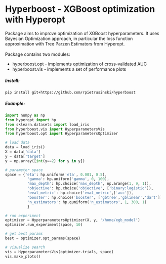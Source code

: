 # Hyperboost - XGBoost optimization with Hyperopt

Package aims to improve optimization of XGBoost hyperparameters. It uses Bayesian Optimization approach, in particular
the loss function approximation with Tree Parzen Estimators from Hyperopt.  
<br>
Package contains two modules:
- hyperboost.opt - implements optimization of cross-validated AUC
- hyperboost.vis - implements a set of performance plots    

##### Install:
`
pip install git+https://github.com/rpietrusinski/hyperboost
`

##### Example:
```python
import numpy as np
from hyperopt import hp
from sklearn.datasets import load_iris
from hyperboost.vis import HyperparametersVis
from hyperboost.opt import HyperparametersOptimizer

# load data
data = load_iris()
X = data['data']
y = data['target']
y = np.array([int(y==2) for y in y])

# parameter space
space = {'eta': hp.uniform('eta', 0.001, 0.5),
          'gamma': hp.uniform('gamma', 0, 100),
          'max_depth': hp.choice('max_depth', np.arange(1, 9, 1)),
          'objective': hp.choice('objective', ['binary:logistic']),
          'eval_metric': hp.choice('eval_metric',['auc']),
          'booster': hp.choice('booster', ['gbtree','gblinear','dart']),
          'n_estimators': hp.quniform('n_estimators', 1, 300, 1)
          }

# run experiment          
optimizer = HyperparametersOptimizer(X, y, '/home/xgb_model')
optimizer.run_experiment(space, 10)

# get best params
best = optimizer.opt_params(space)

# visualize search
vis = HyperparametersVis(optimizer.trials, space)
vis.make_plots()
```